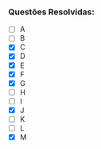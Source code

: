 ### Questões Resolvidas:
- [ ] A
- [ ] B
- [x] C
- [x] D
- [x] E
- [x] F
- [x] G
- [ ] H
- [ ] I
- [x] J
- [ ] K
- [ ] L
- [x] M
